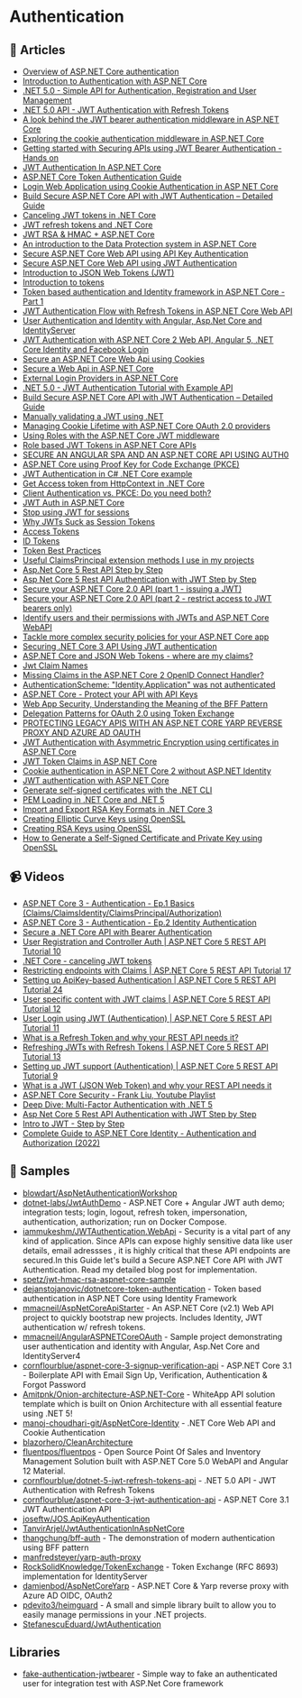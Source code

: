 # Authentication

## 📝 Articles
- [Overview of ASP.NET Core authentication](https://docs.microsoft.com/en-us/aspnet/core/security/authentication)
- [Introduction to Authentication with ASP.NET Core](https://andrewlock.net/introduction-to-authentication-with-asp-net-core/)
- [.NET 5.0 - Simple API for Authentication, Registration and User Management](https://jasonwatmore.com/post/2021/05/25/net-5-simple-api-for-authentication-registration-and-user-management)
- [.NET 5.0 API - JWT Authentication with Refresh Tokens](https://jasonwatmore.com/post/2021/06/15/net-5-api-jwt-authentication-with-refresh-tokens)
- [A look behind the JWT bearer authentication middleware in ASP.NET Core](https://andrewlock.net/a-look-behind-the-jwt-bearer-authentication-middleware-in-asp-net-core/)
- [Exploring the cookie authentication middleware in ASP.NET Core](https://andrewlock.net/exploring-the-cookieauthenticationmiddleware-in-asp-net-core/)
- [Getting started with Securing APIs using JWT Bearer Authentication - Hands on](https://referbruv.com/blog/posts/getting-started-with-securing-apis-using-jwt-bearer-authentication-hands-on)
- [JWT Authentication In ASP.NET Core](https://www.freecodespot.com/blog/jwt-authentication-in-dotnet-core/)
- [ASP.NET Core Token Authentication Guide](https://stormpath.com/blog/token-authentication-asp-net-core)
- [Login Web Application using Cookie Authentication in ASP NET Core](https://www.freecodespot.com/blog/cookie-authentication-in-dotnet-core/)
- [Build Secure ASP.NET Core API with JWT Authentication – Detailed Guide](https://www.codewithmukesh.com/blog/aspnet-core-api-with-jwt-authentication)
- [Canceling JWT tokens in .NET Core](https://piotrgankiewicz.com/2018/04/25/canceling-jwt-tokens-in-net-core/)
- [JWT refresh tokens and .NET Core](https://piotrgankiewicz.com/2017/12/07/jwt-refresh-tokens-and-net-core/)
- [JWT RSA & HMAC + ASP.NET Core](https://piotrgankiewicz.com/2017/07/24/jwt-rsa-hmac-asp-net-core/)
- [An introduction to the Data Protection system in ASP.NET Core](https://andrewlock.net/an-introduction-to-the-data-protection-system-in-asp-net-core/)
- [Secure ASP.NET Core Web API using API Key Authentication](http://codingsonata.com/secure-asp-net-core-web-api-using-api-key-authentication/)
- [Secure ASP.NET Core Web API using JWT Authentication](http://codingsonata.com/secure-asp-net-core-web-api-using-jwt-authentication/)
- [Introduction to JSON Web Tokens (JWT)](https://www.telerik.com/blogs/introduction-json-web-tokens-jwt)
- [Introduction to tokens](https://techcommunity.microsoft.com/t5/microsoft-365-pnp-blog/introduction-to-tokens/ba-p/2267853?WT.mc_id=DOP-MVP-5003880)
- [Token based authentication and Identity framework in ASP.NET Core - Part 1](https://dejanstojanovic.net/aspnet/2018/june/token-based-authentication-in-aspnet-core-part-1/)
- [JWT Authentication Flow with Refresh Tokens in ASP.NET Core Web API](https://fullstackmark.com/post/19/jwt-authentication-flow-with-refresh-tokens-in-aspnet-core-web-api)
- [User Authentication and Identity with Angular, Asp.Net Core and IdentityServer](https://fullstackmark.com/post/21/user-authentication-and-identity-with-angular-aspnet-core-and-identityserver)
- [JWT Authentication with ASP.NET Core 2 Web API, Angular 5, .NET Core Identity and Facebook Login](https://fullstackmark.com/post/13/jwt-authentication-with-aspnet-core-2-web-api-angular-5-net-core-identity-and-facebook-login)
- [Secure an ASP.NET Core Web Api using Cookies](https://www.blinkingcaret.com/2018/07/18/secure-an-asp-net-core-web-api-using-cookies/)
- [Secure a Web Api in ASP.NET Core](https://www.blinkingcaret.com/2017/09/06/secure-web-api-in-asp-net-core/)
- [External Login Providers in ASP.NET Core](https://www.blinkingcaret.com/2017/05/03/external-login-providers-in-asp-net-core/)
- [.NET 5.0 - JWT Authentication Tutorial with Example API](https://jasonwatmore.com/post/2021/04/30/net-5-jwt-authentication-tutorial-with-example-api)
- [Build Secure ASP.NET Core API with JWT Authentication – Detailed Guide](https://codewithmukesh.com/blog/aspnet-core-api-with-jwt-authentication/)
- [Manually validating a JWT using .NET](https://www.jerriepelser.com/blog/manually-validating-rs256-jwt-dotnet/)
- [Managing Cookie Lifetime with ASP.NET Core OAuth 2.0 providers](https://www.jerriepelser.com/blog/managing-session-lifetime-aspnet-core-oauth-providers/)
- [Using Roles with the ASP.NET Core JWT middleware](https://www.jerriepelser.com/blog/using-roles-with-the-jwt-middleware/)
- [Role based JWT Tokens in ASP.NET Core APIs](https://weblog.west-wind.com/posts/2021/Mar/09/Role-based-JWT-Tokens-in-ASPNET-Core)
- [SECURE AN ANGULAR SPA AND AN ASP.NET CORE API USING AUTH0](https://damienbod.com/2021/05/24/secure-an-angular-spa-and-an-asp-net-core-api-using-auth0/)
- [ASP.NET Core using Proof Key for Code Exchange (PKCE)](https://www.scottbrady91.com/OpenID-Connect/ASPNET-Core-using-Proof-Key-for-Code-Exchange-PKCE)
- [JWT Authentication in C# .NET Core example](https://www.thecodebuzz.com/jwt-authentication-in-asp-net-core-3-0-with-examples/)
- [Get Access token from HttpContext in .NET Core](https://www.thecodebuzz.com/get-access-token-httpcontext-net-core/)
- [Client Authentication vs. PKCE: Do you need both?](https://www.scottbrady91.com/oauth/client-authentication-vs-pkce)
- [JWT Auth in ASP.NET Core](https://codeburst.io/jwt-auth-in-asp-net-core-148fb72bed03)
- [Stop using JWT for sessions](http://cryto.net/~joepie91/blog/2016/06/13/stop-using-jwt-for-sessions/)
- [Why JWTs Suck as Session Tokens](https://developer.okta.com/blog/2017/08/17/why-jwts-suck-as-session-tokens)
- [Access Tokens](https://auth0.com/docs/tokens/access-tokens)
- [ID Tokens](https://auth0.com/docs/tokens/id-tokens)
- [Token Best Practices](https://auth0.com/docs/best-practices/token-best-practices)
- [Useful ClaimsPrincipal extension methods I use in my projects](https://www.jerriepelser.com/blog/useful-claimsprincipal-extension-methods/)
- [Asp.Net Core 5 Rest API Step by Step](https://dev.to/moe23/asp-net-core-5-rest-api-step-by-step-2mb6)
- [Asp Net Core 5 Rest API Authentication with JWT Step by Step](https://dev.to/moe23/asp-net-core-5-rest-api-authentication-with-jwt-step-by-step-140d)
- [Secure your ASP.NET Core 2.0 API (part 1 - issuing a JWT)](https://jonhilton.net/2017/10/11/secure-your-asp.net-core-2.0-api-part-1-issuing-a-jwt/)
- [Secure your ASP.NET Core 2.0 API (part 2 - restrict access to JWT bearers only)](https://jonhilton.net/security/apis/secure-your-asp.net-core-2.0-api-part-2-jwt-bearer-authentication/)
- [Identify users and their permissions with JWTs and ASP.NET Core WebAPI](https://jonhilton.net/identify-users-permissions-with-jwts-and-asp-net-core-webapi/)
- [Tackle more complex security policies for your ASP.NET Core app](https://jonhilton.net/complex-aspnet-core-custom-security-policies/)
- [Securing .NET Core 3 API Using JWT authentication](https://thecodeblogger.com/2020/01/31/securing-net-core-3-api-using-jwt-authentication/)
- [ASP.NET Core and JSON Web Tokens - where are my claims?](https://mderriey.com/2019/06/23/where-are-my-jwt-claims/)
- [Jwt Claim Names](https://stackoverflow.com/a/50012477/581476)
- [Missing Claims in the ASP.NET Core 2 OpenID Connect Handler?](https://leastprivilege.com/2017/11/15/missing-claims-in-the-asp-net-core-2-openid-connect-handler/)
- [AuthenticationScheme: "Identity.Application" was not authenticated](https://github.com/IdentityServer/IdentityServer4/issues/1525)
- [ASP.NET Core - Protect your API with API Keys](https://josef.codes/asp-net-core-protect-your-api-with-api-keys/)
- [Web App Security, Understanding the Meaning of the BFF Pattern](https://dev.to/damikun/web-app-security-understanding-the-meaning-of-the-bff-pattern-i85)
- [Delegation Patterns for OAuth 2.0 using Token Exchange](https://www.scottbrady91.com/oauth/delegation-patterns-for-oauth-20)
- [PROTECTING LEGACY APIS WITH AN ASP.NET CORE YARP REVERSE PROXY AND AZURE AD OAUTH](https://damienbod.com/2021/01/11/protecting-legacy-apis-with-an-asp-net-core-yarp-reverse-proxy-and-azure-ad-oauth/)
- [JWT Authentication with Asymmetric Encryption using certificates in ASP.NET Core](https://dev.to/eduardstefanescu/jwt-authentication-with-asymmetric-encryption-using-certificates-in-asp-net-core-2o7e)
- [JWT Token Claims in ASP.NET Core](https://dev.to/eduardstefanescu/jwt-token-claims-in-asp-net-core-1kk8)
- [Cookie authentication in ASP.NET Core 2 without ASP.NET Identity](https://www.meziantou.net/cookie-authentication-in-asp-net-core-2-without-asp-net-identity.htm)
- [JWT authentication with ASP.NET Core](https://www.meziantou.net/jwt-authentication-with-asp-net-core.htm)
- [Generate self-signed certificates with the .NET CLI](https://docs.microsoft.com/en-us/dotnet/core/additional-tools/self-signed-certificates-guide)
- [PEM Loading in .NET Core and .NET 5](https://www.scottbrady91.com/c-sharp/pem-loading-in-dotnet-core-and-dotnet)
- [Import and Export RSA Key Formats in .NET Core 3](https://vcsjones.dev/key-formats-dotnet-3/)
- [Creating Elliptic Curve Keys using OpenSSL](https://www.scottbrady91.com/openssl/creating-elliptical-curve-keys-using-openssl)
- [Creating RSA Keys using OpenSSL](https://www.scottbrady91.com/openssl/creating-rsa-keys-using-openssl)
- [How to Generate a Self-Signed Certificate and Private Key using OpenSSL](https://helpcenter.gsx.com/hc/en-us/articles/115015960428-How-to-Generate-a-Self-Signed-Certificate-and-Private-Key-using-OpenSSL)
## 📹 Videos

- [ASP.NET Core 3 - Authentication - Ep.1 Basics (Claims/ClaimsIdentity/ClaimsPrincipal/Authorization)](https://www.youtube.com/watch?v=Fhfvbl_KbWo)
- [ASP.NET Core 3 - Authentication - Ep.2 Identity Authentication](https://www.youtube.com/watch?v=IjbtWPXVJGw)
- [Secure a .NET Core API with Bearer Authentication](https://www.youtube.com/watch?v=3PyUjOmuFic)
- [User Registration and Controller Auth | ASP.NET Core 5 REST API Tutorial 10](https://www.youtube.com/watch?v=ARvsBUBioT0)
- [.NET Core - canceling JWT tokens](https://www.youtube.com/watch?v=Y5ZLhxZtww8)
- [Restricting endpoints with Claims | ASP.NET Core 5 REST API Tutorial 17](https://www.youtube.com/watch?v=g_8EHDQO4wI)
- [Setting up ApiKey-based Authentication | ASP.NET Core 5 REST API Tutorial 24](https://www.youtube.com/watch?v=Zo3T_See7iI)
- [User specific content with JWT claims | ASP.NET Core 5 REST API Tutorial 12](https://www.youtube.com/watch?v=o8dwfI7X16E)
- [User Login using JWT (Authentication) | ASP.NET Core 5 REST API Tutorial 11](https://www.youtube.com/watch?v=APLjIrZgxyo)
- [What is a Refresh Token and why your REST API needs it?](https://www.youtube.com/watch?v=-Z57Ss_uiuc)
- [Refreshing JWTs with Refresh Tokens | ASP.NET Core 5 REST API Tutorial 13](https://www.youtube.com/watch?v=AU0TIOZhGqs)
- [Setting up JWT support (Authentication) | ASP.NET Core 5 REST API Tutorial 9](https://www.youtube.com/watch?v=M6AkbBaDGJE)
- [What is a JWT (JSON Web Token) and why your REST API needs it](https://www.youtube.com/watch?v=qDJYgGzmalQ)
- [ASP.NET Core Security - Frank Liu, Youtube Playlist](https://www.youtube.com/playlist?list=PLgRlicSxjeMOxypAEL2XqIc2m_gPmoVN-)
- [Deep Dive: Multi-Factor Authentication with .NET 5](https://www.youtube.com/watch?v=sKjpLblZeDQ&t=2s)
- [Asp Net Core 5 Rest API Authentication with JWT Step by Step](https://www.youtube.com/watch?v=LgpC4tYtc6Y&ab_channel=MohamadLawand)
- [Intro to JWT - Step by Step](https://www.youtube.com/watch?v=U8HnsWU5zkE&ab_channel=MohamadLawand)
- [Complete Guide to ASP.NET Core Identity - Authentication and Authorization (2022)](https://www.youtube.com/watch?v=sogS0DtejVA)
## 🚀 Samples
- [blowdart/AspNetAuthenticationWorkshop](https://github.com/blowdart/AspNetAuthenticationWorkshop)
- [dotnet-labs/JwtAuthDemo](https://github.com/dotnet-labs/JwtAuthDemo) - ASP.NET Core + Angular JWT auth demo; integration tests; login, logout, refresh token, impersonation, authentication, authorization; run on Docker Compose.
- [iammukeshm/JWTAuthentication.WebApi](https://github.com/iammukeshm/JWTAuthentication.WebApi) - Security is a vital part of any kind of application. Since APIs can expose highly sensitive data like user details, email adressses , it is highly critical that these API endpoints are secured.In this Guide let's build a Secure ASP.NET Core API with JWT Authentication. Read my detailed blog post for implementation.
- [spetz/jwt-hmac-rsa-aspnet-core-sample](https://github.com/spetz/jwt-hmac-rsa-aspnet-core-sample)
- [dejanstojanovic/dotnetcore-token-authentication](https://github.com/dejanstojanovic/dotnetcore-token-authentication) - Token based authentication in ASP.NET Core using Identity Framework
- [mmacneil/AspNetCoreApiStarter](https://github.com/mmacneil/AspNetCoreApiStarter) - An ASP.NET Core (v2.1) Web API project to quickly bootstrap new projects. Includes Identity, JWT authentication w/ refresh tokens.
- [mmacneil/AngularASPNETCoreOAuth](https://github.com/mmacneil/AngularASPNETCoreOAuth) - Sample project demonstrating user authentication and identity with Angular, Asp.Net Core and IdentityServer4
- [cornflourblue/aspnet-core-3-signup-verification-api](https://github.com/cornflourblue/aspnet-core-3-signup-verification-api) - ASP.NET Core 3.1 - Boilerplate API with Email Sign Up, Verification, Authentication & Forgot Password
- [Amitpnk/Onion-architecture-ASP.NET-Core](https://github.com/Amitpnk/Onion-architecture-ASP.NET-Core) - WhiteApp API solution template which is built on Onion Architecture with all essential feature using .NET 5!
- [manoj-choudhari-git/AspNetCore-Identity](https://github.com/manoj-choudhari-git/AspNetCore-Identity) - .NET Core Web API and Cookie Authentication
- [blazorhero/CleanArchitecture](https://github.com/blazorhero/CleanArchitecture)
- [fluentpos/fluentpos](https://github.com/fluentpos/fluentpos) - Open Source Point Of Sales and Inventory Management Solution built with ASP.NET Core 5.0 WebAPI and Angular 12 Material.
- [cornflourblue/dotnet-5-jwt-refresh-tokens-api](https://github.com/cornflourblue/dotnet-5-jwt-refresh-tokens-api) - .NET 5.0 API - JWT Authentication with Refresh Tokens
- [cornflourblue/aspnet-core-3-jwt-authentication-api](https://github.com/cornflourblue/aspnet-core-3-jwt-authentication-api) - ASP.NET Core 3.1 JWT Authentication API
- [joseftw/JOS.ApiKeyAuthentication](https://github.com/joseftw/JOS.ApiKeyAuthentication)
- [TanvirArjel/JwtAuthenticationInAspNetCore](https://github.com/TanvirArjel/JwtAuthenticationInAspNetCore)
- [thangchung/bff-auth](https://github.com/thangchung/bff-auth) - The demonstration of modern authentication using BFF pattern
- [manfredsteyer/yarp-auth-proxy](https://github.com/manfredsteyer/yarp-auth-proxy)
- [RockSolidKnowledge/TokenExchange](https://github.com/RockSolidKnowledge/TokenExchange) - Token Exchange (RFC 8693) implementation for IdentityServer
- [damienbod/AspNetCoreYarp](https://github.com/damienbod/AspNetCoreYarp) - ASP.NET Core & Yarp reverse proxy with Azure AD OIDC, OAuth2
- [pdevito3/heimguard](https://github.com/pdevito3/heimguard) - A small and simple library built to allow you to easily manage permissions in your .NET projects.
- [StefanescuEduard/JwtAuthentication](https://github.com/StefanescuEduard/JwtAuthentication)

## Libraries
- [fake-authentication-jwtbearer](https://github.com/webmotions/fake-authentication-jwtbearer) - Simple way to fake an authenticated user for integration test with ASP.Net Core framework

